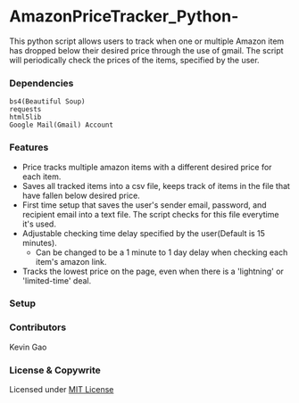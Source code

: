 # AmazonPriceTracker_Python-

This python script allows users to track when one or multiple Amazon item has dropped below their desired price through the use of gmail.
The script will periodically check the prices of the items, specified by the user. 

### Dependencies 
```text
bs4(Beautiful Soup)
requests
html5lib
Google Mail(Gmail) Account
```

### Features
- Price tracks multiple amazon items with a different desired price for each item. 
- Saves all tracked items into a csv file, keeps track of items in the file that have fallen below desired price. 
- First time setup that saves the user's sender email, password, and recipient email into a text file. The script checks for this file everytime it's used.
- Adjustable checking time delay specified by the user(Default is 15 minutes).
  - Can be changed to be a 1 minute to 1 day delay when checking each item's amazon link.  
- Tracks the lowest price on the page, even when there is a 'lightning' or 'limited-time' deal. 

### Setup

### Contributors

Kevin Gao

### License & Copywrite

Licensed under [MIT License](LICENSE)
